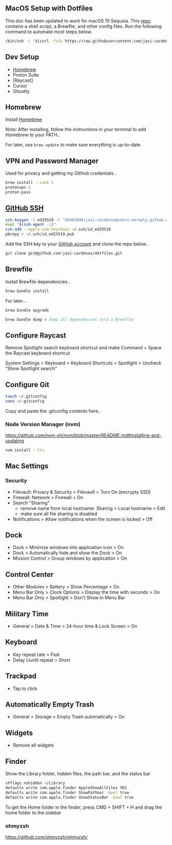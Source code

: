 ## MacOS Setup with Dotfiles

This doc has been updated to work for macOS 15 Sequoia. This [repo](https://github.com/javi-cardenas/.dotfiles) contains a shell script, a Brewfile, and other config files. Run the following command to automate most steps below.

```sh
/bin/zsh -c "$(curl -fsSL https://raw.githubusercontent.com/javi-cardenas/dotfiles/main/install.sh)"
```

## Dev Setup

- [Homebrew](#homebrew)
- Proton Suite
- [Raycast]
- Cursor
- Ghostty

## Homebrew

Install [Homebrew](https://brew.sh/)

Note: After installing, follow the instructions in your terminal to add Homebrew to your PATH..

For later, use `brew update` to make sure everything is up-to-date

## VPN and Password Manager

Used for privacy and getting my GitHub credentials..

```sh
brew install --cask \
protonvpn \
proton-pass
```

## [GitHub SSH](https://docs.github.com/en/authentication/connecting-to-github-with-ssh/generating-a-new-ssh-key-and-adding-it-to-the-ssh-agent)

```sh
ssh-keygen -t ed25519 -C "85462046+javi-cardenas@users.noreply.github.com"
eval "$(ssh-agent -s)"
ssh-add --apple-use-keychain ~/.ssh/id_ed25519
pbcopy < ~/.ssh/id_ed25519.pub
```

Add the SSH key to your [GitHub account](https://docs.github.com/en/authentication/connecting-to-github-with-ssh/adding-a-new-ssh-key-to-your-github-account) and clone the repo below..

```sh
git clone git@github.com:javi-cardenas/dotfiles.git
```

## Brewfile

Install Brewfile dependencies..

```sh
brew bundle install
```

For later...

```sh
brew bundle upgrade
```

```sh
brew bundle dump # dump all dependencies into a Brewfile
```

## Configure Raycast
Remove Spotlight search keyboard shortcut and make Command + Space the Raycast keyboard shortcut

System Settings > Keyboard > Keyboard Shortcuts > Spotlight > Uncheck "Show Spotlight search"

## Configure Git

```sh
touch ~/.gitconfig
nano ~/.gitconfig
```
Copy and paste the .gitconfig contents here..

### Node Version Manager (nvm)
https://github.com/nvm-sh/nvm/blob/master/README.md#installing-and-updating

```sh
nvm install --lts
```

## Mac Settings
### Security
- Filevault: Privacy & Security > Filevault > Turn On (encrypts SSD)
- Firewall: Network > Firewall > On
- Search "Sharing"
    - remove name from local hostname: Sharing > Local hostname > Edit
    - make sure all file sharing is disabled
- Notifications > Allow notifications when the screen is locked > Off

## Dock
- Dock > Minimize windows into application icon > On
- Dock > Automatically hide and show the Dock > On
- Mission Control > Group windows by application > On

## Control Center
- Other Modules > Battery > Show Percentage > On
- Menu Bar Only > Clock Options > Display the time with seconds > On
- Menu Bar Only > Spotlight > Don't Show in Menu Bar

## Military Time
- General > Date & Time > 24-hour time & Lock Screen > On

## Keyboard
- Key repeat rate > Fast
- Delay Uuntil repeat > Short

## Trackpad
- Tap to click

## Automatically Empty Trash
- General > Storage > Empty Trash automatically > On

## Widgets
- Remove all widgets

## Finder

Show the Library folder, hidden files, the path bar, and the status bar

```sh
chflags nohidden ~/Library
defaults write com.apple.finder AppleShowAllFiles YES
defaults write com.apple.finder ShowPathbar -bool true
defaults write com.apple.finder ShowStatusBar -bool true
```

To get the Home folder in the finder, press CMD + SHIFT + H and drag the home folder to the sidebar

### ohmyzsh
https://github.com/ohmyzsh/ohmyzsh/
